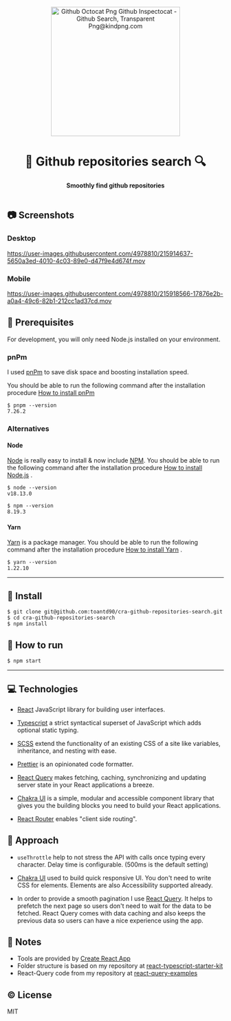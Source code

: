 <div align="center">
  <br>
  <img src="https://www.kindpng.com/picc/m/694-6944052_github-octocat-png-github-inspectocat-github-search-transparent.png" alt="Github Octocat Png Github Inspectocat - Github Search, Transparent Png@kindpng.com" width="300px">
  <h1>🔎  Github repositories search  🔍</h1>
  <strong>Smoothly find github repositories</strong>
</div>
<br>

## 📷 Screenshots


### Desktop
https://user-images.githubusercontent.com/4978810/215914637-5650a3ed-4010-4c03-89e0-d47f9e4d674f.mov

### Mobile
https://user-images.githubusercontent.com/4978810/215918566-17876e2b-a0a4-49c6-82b1-212cc1ad37cd.mov


## 📖 Prerequisites

For development, you will only need Node.js installed on your environment.

### pnPm

I used [pnPm](https://pnpm.io/) to save disk space and boosting installation speed.

You should be able to run the following command after the installation procedure [How to install pnPm](https://pnpm.io/installation)

    $ pnpm --version
    7.26.2

### Alternatives

#### Node

[Node](http://nodejs.org/) is really easy to install & now include [NPM](https://npmjs.org/).
You should be able to run the following command after the installation procedure [How to install Node.js](https://nodejs.dev/en/learn/how-to-install-nodejs/) .

    $ node --version
    v18.13.0

    $ npm --version
    8.19.3

#### Yarn

[Yarn](https://yarnpkg.com/) is a package manager.
You should be able to run the following command after the installation procedure [How to install Yarn](https://yarnpkg.com/getting-started/install) .

    $ yarn --version
    1.22.10

---

## 🚧 Install

    $ git clone git@github.com:toantd90/cra-github-repositories-search.git
    $ cd cra-github-repositories-search
    $ npm install

## 👷 How to run

    $ npm start

---

## 💻 Technologies

- [React](https://reactjs.org/) JavaScript library for building user interfaces.

- [Typescript](https://www.typescriptlang.org/) a strict syntactical superset of JavaScript which adds optional static typing.

- [SCSS](https://sass-lang.com/) extend the functionality of an existing CSS of a site like variables, inheritance, and nesting with ease.

- [Prettier](https://prettier.io/) is an opinionated code formatter.

- [React Query](https://react-query-v3.tanstack.com/) makes fetching, caching, synchronizing and updating server state in your React applications a breeze.

- [Chakra UI](https://chakra-ui.com/) is a simple, modular and accessible component library that gives you the building blocks you need to build your React applications.

- [React Router](https://reactrouter.com/en/main) enables "client side routing".

## 🚶 Approach

- `useThrottle` help to not stress the API with calls once typing every character. Delay time is configurable. (500ms is the default setting)

- [Chakra UI](https://chakra-ui.com/) used to build quick responsive UI. You don't need to write CSS for elements. Elements are also Accessibility supported already.

- In order to provide a smooth pagination I use [React Query](https://react-query-v3.tanstack.com/). It helps to prefetch the next page so users don't need to wait for the data to be fetched. React Query comes with data caching and also keeps the previous data so users can have a nice experience using the app.

## 📔 Notes

- Tools are provided by [Create React App](https://create-react-app.dev/)
- Folder structure is based on my repository at [react-typescript-starter-kit](https://github.com/toantd90/react-typescript-starter-kit)
- React-Query code from my repository at [react-query-examples
](https://github.com/toantd90/react-query-examples)

## ©️ License
MIT

